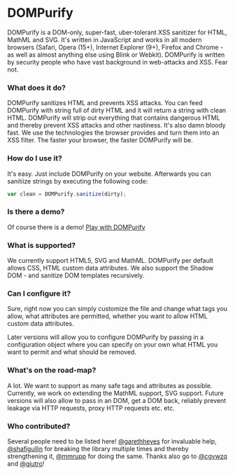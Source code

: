 DOMPurify
=========

DOMPurify is a DOM-only, super-fast, uber-tolerant XSS sanitizer for HTML, MathML and SVG. It's written in JavaScript and works in all modern browsers (Safari, Opera (15+), Internet Explorer (9+), Firefox and Chrome - as well as almost anything else using Blink or Webkit). DOMPurify is written by security people who have vast background in web-attacks and XSS. Fear not.

### What does it do?

DOMPurify sanitizes HTML and prevents XSS attacks. You can feed DOMPurify with string full of dirty HTML and it will return a string with clean HTML. DOMPurify will strip out everything that contains dangerous HTML and thereby prevent XSS attacks and other nastiness. It's also damn bloody fast. We use the technologies the browser provides and turn them into an XSS filter. The faster your browser, the faster DOMPurify will be.

### How do I use it?

It's easy. Just include DOMPurify on your website. Afterwards you can sanitiize strings by executing the following code:

```javascript
var clean = DOMPurify.sanitize(dirty);
```

### Is there a demo?

Of course there is a demo! [Play with DOMPurify](https://cure53.de/purify)

### What is supported?

We currently support HTML5, SVG and MathML. DOMPurify per default allows CSS, HTML custom data attributes. We also support the Shadow DOM - and sanitize DOM templates recursively.

### Can I configure it?

Sure, right now you can simply customize the file and change what tags you allow, what attributes are permitted, whether you want to allow HTML custom data attributes.

Later versions will allow you to configure DOMPurify by passing in a configuration object where you can specify on your own what HTML you want to permit and what should be removed.

### What's on the road-map?

A lot. We want to support as many safe tags and attributes as possible. Currently, we work on extending the MathML support, SVG support. Future versions will also allow to pass in an DOM, get a DOM back, reliably prevent leakage via HTTP requests, proxy HTTP requests etc. etc.

### Who contributed?

Several people need to be listed here! [@garethheyes](https://twitter.com/garethheyes) for invaluable help, [@shafigullin](https://twitter.com/shafigullin) for breaking the library multiple times and thereby strengthening it, [@mmrupp](https://twitter.com/mmrupp) for doing the same. Thanks also go to [@cgvwzq](https://twitter.com/cgvwzq) and [@giutro](https://twitter.com/giutro)!
